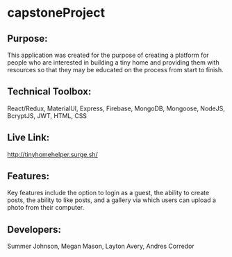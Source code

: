 # capstoneProject

## Purpose:
This application was created for the purpose of creating a platform for people who are interested in building a 
tiny home and providing them with resources so that they may be educated on the process from start to finish.

## Technical Toolbox:
React/Redux, MaterialUI, Express, Firebase, MongoDB, Mongoose, NodeJS, BcryptJS, JWT, HTML, CSS

## Live Link:
http://tinyhomehelper.surge.sh/

## Features:
Key features include the option to login as a guest, the ability to create posts, the ability to like posts, and a gallery via which users can upload a photo from their computer.

## Developers:
Summer Johnson, Megan Mason, Layton Avery, Andres Corredor
